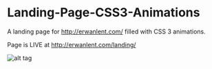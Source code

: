 Landing-Page-CSS3-Animations
============================

A landing page for http://erwanlent.com/ filled with CSS 3 animations.

Page is LIVE at http://erwanlent.com/landing/

![alt tag](https://lh4.googleusercontent.com/-lltgs7j7Xrg/UsThZzP-LuI/AAAAAAAAFqU/-5SpOM-6T-8/w691-h300-no/Capture.PNG)
